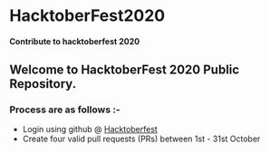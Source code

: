 # HacktoberFest2020
#### Contribute to hacktoberfest 2020

Welcome to HacktoberFest 2020 Public Repository.
-----

### Process are as follows :- 
* Login using github @ [Hacktoberfest](https://hacktoberfest.digitalocean.com/)
* Create four valid pull requests (PRs) between 1st - 31st October
